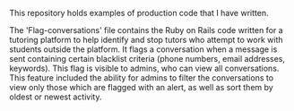 This repository holds examples of production code that I have written.

The 'Flag-conversations' file contains the Ruby on Rails code written for a tutoring platform to help identify and stop tutors who attempt to work with students outside the platform. It flags a conversation when a message is sent containing certain blacklist criteria (phone numbers, email addresses, keywords). This flag is visible to admins, who can view all conversations. This feature included the ability for admins to filter the conversations to view only those which are flagged with an alert, as well as sort them by oldest or newest activity.
